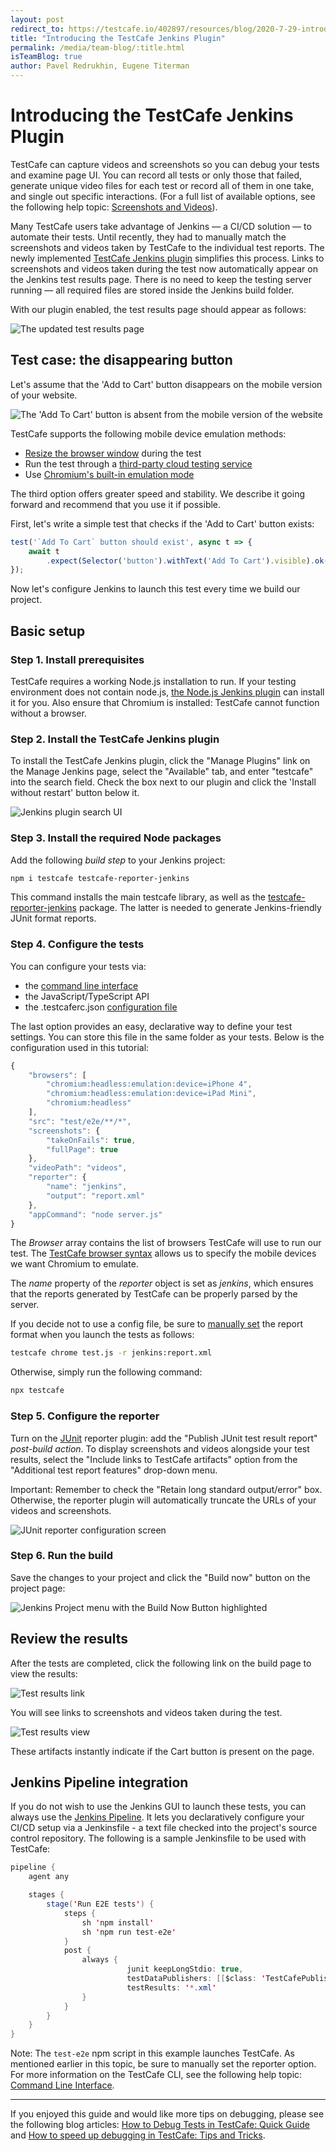 ```yaml
---
layout: post
redirect_to: https://testcafe.io/402897/resources/blog/2020-7-29-introducing-the-testcafe-jenkins-plugin
title: "Introducing the TestCafe Jenkins Plugin"
permalink: /media/team-blog/:title.html
isTeamBlog: true
author: Pavel Redrukhin, Eugene Titerman
---
```

# Introducing the TestCafe Jenkins Plugin

TestCafe can capture videos and screenshots so you can debug your tests and examine page UI. You can record all tests or only those that failed, generate unique video files for each test or record all of them in one take, and single out specific interactions. (For a full list of available options, see the following help topic: [Screenshots and Videos](https://devexpress.github.io/testcafe/documentation/guides/advanced-guides/screenshots-and-videos.html)).

Many TestCafe users take advantage of Jenkins — a CI/CD solution — to automate their tests. Until recently, they had to manually match the screenshots and videos taken by TestCafe to the individual test reports. The newly implemented [TestCafe Jenkins plugin](https://plugins.jenkins.io/testcafe/) simplifies this process. Links to screenshots and videos taken during the test now automatically appear on the Jenkins test results page. There is no need to keep the testing server running — all required files are stored inside the Jenkins build folder.

<!--more-->

With our plugin enabled, the test results page should appear as follows:

![The updated test results page](/testcafe/images/jenkins-plugin/test-results-page.png)

## Test case: the disappearing button

Let's assume that the 'Add to Cart' button disappears on the mobile version of your website.

![The 'Add To Cart' button is absent from the mobile version of the website](/testcafe/images/jenkins-plugin/button-example.png)

TestCafe supports the following mobile device emulation methods:

* [Resize the browser window](https://devexpress.github.io/testcafe/documentation/guides/basic-guides/interact-with-the-page.html#resize-window) during the test
* Run the test through a [third-party cloud testing service](https://devexpress.github.io/testcafe/documentation/guides/concepts/browsers.html#browsers-in-cloud-testing-services)
* Use [Chromium's built-in emulation mode](https://devexpress.github.io/testcafe/documentation/guides/concepts/browsers.html#use-chromium-device-emulation)

The third option offers greater speed and stability. We describe it going forward and recommend that you use it if possible.

First, let's write a simple test that checks if the 'Add to Cart' button exists:

```JavaScript
test('`Add To Cart` button should exist', async t => {
    await t
        .expect(Selector('button').withText('Add To Cart').visible).ok();
});
```

Now let's configure Jenkins to launch this test every time we build our project.

## Basic setup

### Step 1. Install prerequisites

TestCafe requires a working Node.js installation to run. If your testing environment does not contain node.js, [the Node.js Jenkins plugin](https://plugins.jenkins.io/nodejs/) can install it for you. Also ensure that Chromium is installed: TestCafe cannot function without a browser.

### Step 2. Install the TestCafe Jenkins plugin

To install the TestCafe Jenkins plugin, click the "Manage Plugins" link on the Manage Jenkins page, select the "Available" tab, and enter "testcafe" into the search field. Check the box next to our plugin and click the 'Install without restart' button below it.

![Jenkins plugin search UI](/testcafe/images/jenkins-plugin/plugin-search-ui.png)

### Step 3. Install the required Node packages

Add the following *build step* to your Jenkins project:

```bash
npm i testcafe testcafe-reporter-jenkins
```

This command installs the main testcafe library, as well as the [testcafe-reporter-jenkins](https://www.npmjs.com/package/testcafe-reporter-jenkins) package. The latter is needed to generate Jenkins-friendly JUnit format reports.

### Step 4. Configure the tests

You can configure your tests via:

* the [command line interface](https://devexpress.github.io/testcafe/documentation/reference/command-line-interface.html)
* the JavaScript/TypeScript API
* the .testcaferc.json [configuration file](https://devexpress.github.io/testcafe/documentation/reference/configuration-file.html)

The last option provides an easy, declarative way to define your test settings. You can store this file in the same folder as your tests. Below is the configuration used in this tutorial:

```js
{
    "browsers": [
        "chromium:headless:emulation:device=iPhone 4",
        "chromium:headless:emulation:device=iPad Mini",
        "chromium:headless"
    ],
    "src": "test/e2e/**/*",
    "screenshots": {
        "takeOnFails": true,
        "fullPage": true
    },
    "videoPath": "videos",
    "reporter": {
        "name": "jenkins",
        "output": "report.xml"
    },
    "appCommand": "node server.js"
}
```

The *Browser* array contains the list of browsers TestCafe will use to run our test. The [TestCafe browser syntax](https://devexpress.github.io/testcafe/documentation/guides/concepts/browsers.html#use-chromium-device-emulation) allows us to specify the mobile devices we want Chromium to emulate.

The *name* property of the *reporter* object is set as *jenkins*, which ensures that the reports generated by TestCafe can be properly parsed by the server.

If you decide not to use a config file, be sure to [manually set](https://devexpress.github.io/testcafe/documentation/reference/command-line-interface.html#-r-nameoutput---reporter-nameoutput) the report format when you launch the tests as follows:

```bash
testcafe chrome test.js -r jenkins:report.xml
```

Otherwise, simply run the following command:

```bash
npx testcafe
```

### Step 5. Configure the reporter

Turn on the [JUnit](https://plugins.jenkins.io/junit/) reporter plugin: add the "Publish JUnit test result report" *post-build action*. To display screenshots and videos alongside your test results, select the "Include links to TestCafe artifacts" option from the "Additional test report features" drop-down menu.

Important: Remember to check the "Retain long standard output/error" box. Otherwise, the reporter plugin will automatically truncate the URLs of your videos and screenshots.

![JUnit reporter configuration screen](/testcafe/images/jenkins-plugin/junit-reporter-configuration.png)

### Step 6. Run the build

Save the changes to your project and click the "Build now" button on the project page:

![Jenkins Project menu with the Build Now Button highlighted](/testcafe/images/jenkins-plugin/build-now-button.png)

## Review the results

After the tests are completed, click the following link on the build page to view the results:

![Test results link](/testcafe/images/jenkins-plugin/test-results-link.png)

You will see links to screenshots and videos taken during the test.

![Test results view](/testcafe/images/jenkins-plugin/test-results-view.png)

These artifacts instantly indicate if the Cart button is present on the page.

## Jenkins Pipeline integration

If you do not wish to use the Jenkins GUI to launch these tests, you can always use the [Jenkins Pipeline](https://www.jenkins.io/doc/book/pipeline/). It lets you declaratively configure your CI/CD setup via a Jenkinsfile - a text file checked into the project's source control repository. The following is a sample Jenkinsfile to be used with TestCafe:

```java
pipeline {
    agent any

    stages {
        stage('Run E2E tests') {
            steps {
                sh 'npm install'
                sh 'npm run test-e2e'
            }
            post {
                always {
                          junit keepLongStdio: true,
                          testDataPublishers: [[$class: 'TestCafePublisher']],
                          testResults: '*.xml'
                }
            }
        }
    }
}
```

Note: The `test-e2e` npm script in this example launches TestCafe. As mentioned earlier in this topic, be sure to manually set the reporter option. For more information on the TestCafe CLI, see the following help topic: [Command Line Interface](https://devexpress.github.io/testcafe/documentation/reference/command-line-interface.html).

---

If you enjoyed this guide and would like more tips on debugging, please see the following blog articles: [How to Debug Tests in TestCafe: Quick Guide](https://devexpress.github.io/testcafe/media/team-blog/how-to-debug-tests-in-testcafe-quick-guide.html) and [How to speed up debugging in TestCafe: Tips and Tricks](https://devexpress.github.io/testcafe/media/team-blog/how-to-speed-up-debugging-in-testcafe-tips-and-tricks.html).
